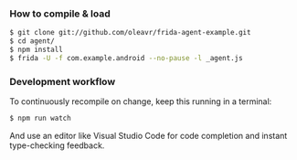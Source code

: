 ### How to compile & load

```sh
$ git clone git://github.com/oleavr/frida-agent-example.git
$ cd agent/
$ npm install
$ frida -U -f com.example.android --no-pause -l _agent.js
```

### Development workflow

To continuously recompile on change, keep this running in a terminal:

```sh
$ npm run watch
```

And use an editor like Visual Studio Code for code completion and instant
type-checking feedback.
